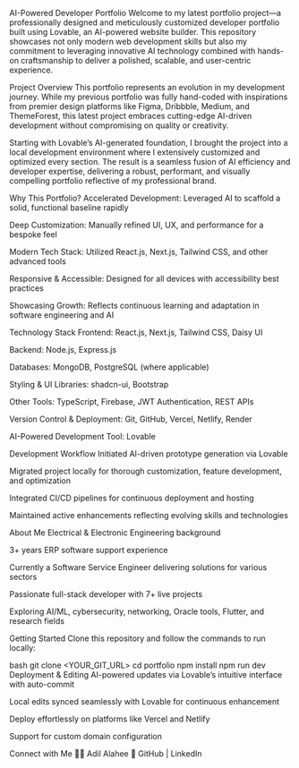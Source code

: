 
AI-Powered Developer Portfolio
Welcome to my latest portfolio project—a professionally designed and meticulously customized developer portfolio built using Lovable, an AI-powered website builder. This repository showcases not only modern web development skills but also my commitment to leveraging innovative AI technology combined with hands-on craftsmanship to deliver a polished, scalable, and user-centric experience.

Project Overview
This portfolio represents an evolution in my development journey. While my previous portfolio was fully hand-coded with inspirations from premier design platforms like Figma, Dribbble, Medium, and ThemeForest, this latest project embraces cutting-edge AI-driven development without compromising on quality or creativity.

Starting with Lovable’s AI-generated foundation, I brought the project into a local development environment where I extensively customized and optimized every section. The result is a seamless fusion of AI efficiency and developer expertise, delivering a robust, performant, and visually compelling portfolio reflective of my professional brand.

Why This Portfolio?
Accelerated Development: Leveraged AI to scaffold a solid, functional baseline rapidly

Deep Customization: Manually refined UI, UX, and performance for a bespoke feel

Modern Tech Stack: Utilized React.js, Next.js, Tailwind CSS, and other advanced tools

Responsive & Accessible: Designed for all devices with accessibility best practices

Showcasing Growth: Reflects continuous learning and adaptation in software engineering and AI

Technology Stack
Frontend: React.js, Next.js, Tailwind CSS, Daisy UI

Backend: Node.js, Express.js

Databases: MongoDB, PostgreSQL (where applicable)

Styling & UI Libraries: shadcn-ui, Bootstrap

Other Tools: TypeScript, Firebase, JWT Authentication, REST APIs

Version Control & Deployment: Git, GitHub, Vercel, Netlify, Render

AI-Powered Development Tool: Lovable

Development Workflow
Initiated AI-driven prototype generation via Lovable

Migrated project locally for thorough customization, feature development, and optimization

Integrated CI/CD pipelines for continuous deployment and hosting

Maintained active enhancements reflecting evolving skills and technologies

About Me
Electrical & Electronic Engineering background

3+ years ERP software support experience

Currently a Software Service Engineer delivering solutions for various sectors

Passionate full-stack developer with 7+ live projects

Exploring AI/ML, cybersecurity, networking, Oracle tools, Flutter, and research fields

Getting Started
Clone this repository and follow the commands to run locally:

bash
git clone <YOUR_GIT_URL>
cd portfolio
npm install
npm run dev
Deployment & Editing
AI-powered updates via Lovable’s intuitive interface with auto-commit

Local edits synced seamlessly with Lovable for continuous enhancement

Deploy effortlessly on platforms like Vercel and Netlify

Support for custom domain configuration

Connect with Me
👨‍💻 Adil Alahee
🔗 GitHub | LinkedIn